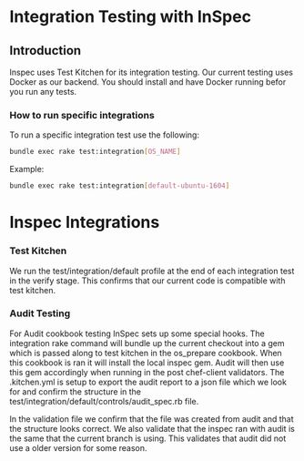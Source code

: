 # Integration Testing with InSpec

## Introduction

Inspec uses Test Kitchen for its integration testing. Our current testing uses Docker as our backend. You should install and have Docker running befor you run any tests.

### How to run specific integrations

To run a specific integration test use the following:

```bash
bundle exec rake test:integration[OS_NAME]
```

Example:
```bash
bundle exec rake test:integration[default-ubuntu-1604]
```

# Inspec Integrations

### Test Kitchen

We run the test/integration/default profile at the end of each integration test in the verify stage. This confirms that our current code is compatible with test kitchen.

### Audit Testing

For Audit cookbook testing InSpec sets up some special hooks. The integration rake command will bundle up the current checkout into a gem which is passed along to test kitchen in the os_prepare cookbook. When this cookbook is ran it will install the local inspec gem. Audit will then use this gem accordingly when running in the post chef-client validators. The .kitchen.yml is setup to export the audit report to a json file which we look for and confirm the structure in the test/integration/default/controls/audit_spec.rb file.

In the validation file we confirm that the file was created from audit and that the structure looks correct. We also validate that the inspec ran with audit is the same that the current branch is using. This validates that audit did not use a older version for some reason.

